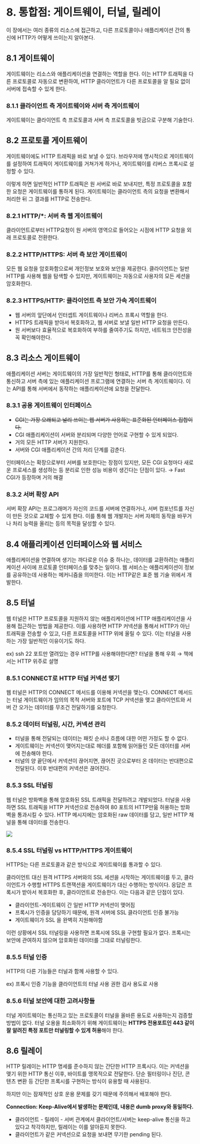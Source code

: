# 8. 통합점: 게이트웨이, 터널, 릴레이

이 장에서는 여러 종류의 리소스에 접근하고, 다른 프로토콜이나 애플리케이션 간의 통신에 HTTP가 어떻게 쓰이는지 알아본다.

## 8.1 게이트웨이

게이트웨이는 리소스와 애플리케이션을 연결하는 역할을 한다. 이는 HTTP 트래픽을 다른 프로토콜로 자동으로 변환하여, HTTP 클라이언트가 다른 프로토콜을 알 필요 없이 서버에 접속할 수 있게 한다.

### 8.1.1 클라이언트 측 게이트웨이와 서버 측 게이트웨이

게이트웨이는 클라이언트 측 프로토콜과 서버 측 프로토콜을 빗금으로 구분해 기술한다.

## 8.2 프로토콜 게이트웨이

게이트웨이에도 HTTP 트래픽을 바로 보낼 수 있다. 브라우저에 명시적으로 게이트웨이를 설정하여 트래픽이 게이트웨이를 거쳐가게 하거나, 게이트웨이를 리버스 프록시로 설정할 수 있다.

이렇게 하면 일반적인 HTTP 트래픽은 원 서버로 바로 보내지만, 특정 프로토콜을 포함한 요청은 게이트웨이를 통하게 된다. 게이트웨이는 클라이언트 측의 요청을 변환해서 처리한 뒤 그 결과를 HTTP로 전송한다.

### 8.2.1 HTTP/\*: 서버 측 웹 게이트웨이

클라이언트로부터 HTTP요청이 원 서버의 영역으로 들어오는 시점에 HTTP 요청을 외래 프로토콜로 전환한다.

### 8.2.2 HTTP/HTTPS: 서버 측 보안 게이트웨이

모든 웹 요청을 암호화함으로써 개인정보 보호와 보안을 제공한다. 클라이언트는 일반 HTTP를 사용해 웹을 탐색할 수 있지만, 게이트웨이는 자동으로 사용자의 모든 세션을 암호화한다.

### 8.2.3 HTTPS/HTTP: 클라이언트 측 보안 가속 게이트웨이

- 웹 서버의 앞단에서 인터셉트 게이트웨이나 리버스 프록시 역할을 한다.
- HTTPS 트래픽을 받아서 복호화하고, 웹 서버로 보낼 일반 HTTP 요청을 만든다.
- 원 서버보다 효율적으로 복호화하여 부하를 줄여주기도 하지만, 네트워크 안전성을 꼭 확인해야한다.

## 8.3 리소스 게이트웨이

애플리케이션 서버는 게이트웨이의 가장 일반적인 형태로, HTTP를 통해 클라이언트와 통신하고 서버 측에 있는 애플리케이션 프로그램에 연결하는 서버 측 게이트웨이다. 이는 API를 통해 서버에서 동작하는 애플리케이션에 요청을 전달한다.

### 8.3.1 공용 게이트웨이 인터페이스

- ~~CGI는 가장 오래되고 널리 쓰이는 웹 서버가 사용하는 표준화된 인터페이스 집합이다.~~
- CGI 애플리케이션이 서버와 분리되며 다양한 언어로 구현할 수 있게 되었다.
- 거의 모든 HTTP 서버가 지원한다.
- 서버와 CGI 애플리케이션 간의 처리 단계를 감춘다.

인터페이스는 확장으로부터 서버를 보호한다는 장점이 있지만, 모든 CGI 요청마다 새로운 프로세스를 생성하는 등 분리로 인한 성능 비용이 생긴다는 단점이 있다. → Fast CGI가 등장하며 거의 해결

### 8.3.2 서버 확장 API

서버 확장 API는 프로그래머가 자신의 코드를 서버에 연결하거나, 서버 컴포넌트를 자신이 만든 것으로 교체할 수 있게 한다. 이를 통해 웹 개발자는 서버 자체의 동작을 바꾸거나 처리 능력을 올리는 등의 목적을 달성할 수 있다.

## 8.4 애플리케이션 인터페이스와 웹 서비스

애플리케이션을 연결하며 생기는 까다로운 이슈 중 하나는, 데이터를 교환하려는 애플리케이션 사이에 프로토콜 인터페이스를 맞추는 일이다. 웹 서비스는 애플리케이션이 정보를 공유하는데 사용하는 메커니즘을 의미한다. 이는 HTTP같은 표준 웹 기술 위에서 개발한다.

## 8.5 터널

웹 터널은 HTTP 프로토콜을 지원하지 않는 애플리케이션에 HTTP 애플리케이션을 사용해 접근하는 방법을 제공한다. 이를 사용하면 HTTP 커넥션을 통해서 HTTP가 아닌 트래픽을 전송할 수 있고, 다른 프로토콜을 HTTP 위에 올릴 수 있다. 이는 터널을 사용하는 가장 일반적인 이유이기도 하다.

ex) ssh 22 포트만 열려있는 경우 HTTP를 사용해야한다면? 터널을 통해 우회 → 책에서는 HTTP 위주로 설명

### 8.5.1 CONNECT로 HTTP 터널 커넥션 맺기

웹 터널은 HTTP의 CONNECT 메서드를 이용해 커넥션을 맺는다. CONNECT 메서드는 터널 게이트웨이가 임의의 목적 서버와 포트에 TCP 커넥션을 맺고 클라이언트와 서버 간 오가는 데이터를 무조건 전달하기를 요청한다.

### 8.5.2 데이터 터널링, 시간, 커넥션 관리

- 터널을 통해 전달되는 데이터는 패킷 순서나 흐름에 대한 어떤 가정도 할 수 없다.
- 게이트웨이는 커넥션이 맺어지는대로 헤더를 포함해 읽어들인 모든 데이터를 서버에 전송해야 한다.
- 터널의 양 끝단에서 커넥션이 끊어지면, 끊어진 곳으로부터 온 데이터는 반대편으로 전달된다. 이후 반대편의 커넥션은 끊어진다.

### 8.5.3 SSL 터널링

웹 터널은 방화벽을 통해 암호화된 SSL 트래픽을 전달하려고 개발되었다. 터널을 사용하면 SSL 트래픽을 HTTP 커넥션으로 전송하여 80 포트의 HTTP만읆 허용하는 방화벽을 통과시킬 수 있다. HTTP 메시지에는 암호화된 raw 데이터를 담고, 일반 HTTP 채널을 통해 데이터를 전송한다.

![](image001.gif)

### 8.5.4 SSL 터널링 vs HTTP/HTTPS 게이트웨이

HTTPS는 다른 프로토콜과 같은 방식으로 게이트웨이를 통과할 수 있다.

클라이언트 대신 원격 HTTPS 서버와의 SSL 세션을 시작하는 게이트웨이를 두고, 클라이언트가 수행할 HTTPS 트랜잭션을 게이트웨이가 대신 수행하는 방식이다. 응답은 프록시가 받아서 복호화한 후, 클라이언트로 전송한다. 이는 다음과 같은 단점이 있다.

- 클라이언트-게이트웨이 간 일반 HTTP 커넥션이 맺어짐
- 프록시가 인증을 담당하기 때문에, 원격 서버에 SSL 클라이언트 인증 불가능
- 게이트웨이가 SSL 을 완벽히 지원해야함

이런 상황에서 SSL 터널링을 사용하면 프록시에 SSL을 구현할 필요가 없다. 프록시는 보안에 관여하지 않으며 암호화된 데이터를 그대로 터널링한다.

### 8.5.5 터널 인증

HTTP의 다른 기능들은 터널과 함께 사용할 수 있다.

ex) 프록시 인증 기능을 클라이언트의 터널 사용 권한 검사 용도로 사용

### 8.5.6 터널 보안에 대한 고려사항들

터널 게이트웨이는 통신하고 있는 프로토콜이 터널을 올바른 용도로 사용하는지 검증할 방법이 없다. 터널 오용을 최소화하기 위해 게이트웨이는 **HTTPS 전용포트인 443 같이 잘 알려진 특정 포트만 터널링할 수 있게 허용**해야 한다.

## 8.6 릴레이

HTTP 릴레이는 HTTP 명세를 준수하지 않는 간단한 HTTP 프록시다. 이는 커넥션을 맺기 위한 HTTP 통신 이후, 바이트를 맹목적으로 전달한다. 단순 필터링이나 진단, 콘텐츠 변환 등 간단한 프록시를 구현하는 방식이 유용할 때 사용된다.

하지만 이는 잠재적인 상호 운용 문제를 갖기 때문에 주의해서 배포해야 한다.

**Connection: Keep-Alive에서 발생하는 문제인데, 내용은 dumb proxy와 동일하다.**

- 클라이언트 - 릴레이 - 서버 관계에서 클라이언트/서버는 keep-alive 통신을 하고 있다고 착각하지만, 릴레이는 이를 알아듣지 못한다.
- 클라이언트가 같은 커넥션으로 요청을 보내면 무기한 pending 된다.
